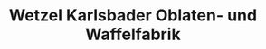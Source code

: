 ---
title: "Wetzel Karlsbader Oblaten- und Waffelfabrik"
url: /dillingen-a-d-donau/wetzel-karlsbader-oblaten-und-waffelfabrik/
shop: Supermarkt
---
